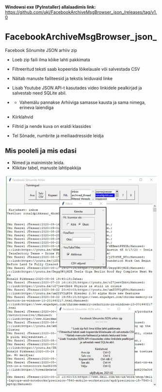 __Windowsi exe (PyInstaller) allalaadimis link:__ https://github.com/ukj/FacebookArchiveMsgBrowser_json_/releases/tag/v1.0

# FacebookArchiveMsgBrowser_json_
Facebook Sõnumite JSON arhiiv zip

* Loeb zip faili ilma kõike lahti pakkimata
* Filtreeritud teksti saab kopeerida lõikelauale või salvestada CSV
* Näitab manuste failiteesid ja tekstis leiduvaid linke
* Lisab Youtube JSON API-t kasutades video linkidele pealkirjad ja salvestab need SQLite abil.
* * Vahemälu pannakse Arhiiviga samasse kausta ja sama nimega, erineva laiendiga
* Kiirklahvid

* Filtrid ja nende kuva on eraldi klassides
* Tel Sõnade, numbrite ja meiliaadresside leidja


## Mis pooleli ja mis edasi

- Nimed ja mainimiste leida.
- Klikitav tabel, manuste lahtipakkija

<img src='https://raw.githubusercontent.com/ukj/FacebookArchiveMsgBrowser_json_/master/Screenshot.jpg' />
